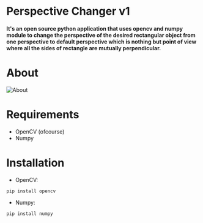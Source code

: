 # Perspective Changer v1
#### It's an open source python application that uses opencv and numpy module to change the perspective of the desired rectangular object from one perspective to default perspective which is nothing but point of view where all the sides of rectangle are mutually perpendicular.

# About
![About](https://github.com/kartikeysingh6/OpenCVProjects/blob/main/PerspectiveChangerv1/About.jpg)

# Requirements
- OpenCV (ofcourse)
- Numpy

# Installation
- OpenCV:

``` pip install opencv ```

- Numpy:

``` pip install numpy ```
